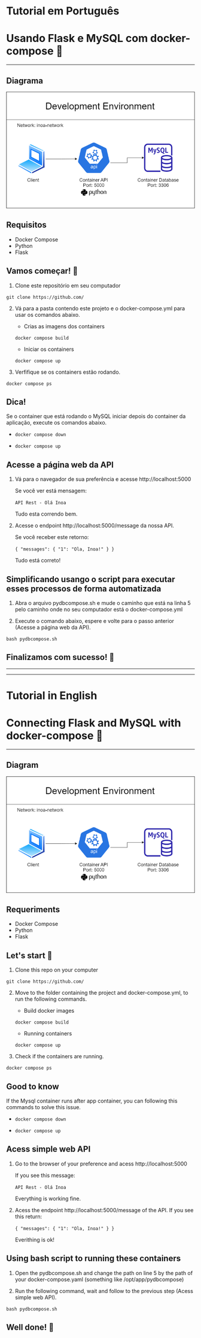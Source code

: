 # Tutorial em Português

# Usando Flask e MySQL com docker-compose :triangular_flag_on_post:    


---

## Diagrama
<img src="pydbcompose.png"/>


## Requisitos

- Docker Compose
- Python
- Flask


## Vamos começar! :loudspeaker:

1. Clone este repositório em seu computador
```
git clone https://github.com/
```

2. Vá para a pasta contendo este projeto e o docker-compose.yml para usar os comandos abaixo.

    - Crias as imagens dos containers
    ```
    docker compose build
    ```

    - Iniciar os containers
    ```
    docker compose up
    ```

3. Verfifique se os containers estão rodando.
```
docker compose ps
```

## Dica!

Se o container que está rodando o MySQL iniciar depois do container da aplicação, execute os comandos abaixo.

- 
    ```
    docker compose down
    ```

- 
    ```
    docker compose up
    ```

## Acesse a página web da API

1. Vá para o navegador de sua preferência e acesse http://localhost:5000

    Se você ver está mensagem: 
    
    `
    API Rest - Olá Inoa
    `
    
    Tudo esta correndo bem.
    
2. Acesse o endpoint http://localhost:5000/message da nossa API.
    
    Se você receber este retorno:
    
    `
    {
        "messages": {
            "1": "Ola, Inoa!"
        }
    }
    `
    
    Tudo está correto!

## Simplificando usango o script para executar esses processos de forma automatizada

1. Abra o arquivo pydbcompose.sh e mude o caminho que está na linha 5 pelo caminho onde no seu computador está o docker-compose.yml

2. Execute o comando abaixo, espere e volte para o passo anterior (Acesse a página web da API).
```
bash pydbcompose.sh
```

    
## Finalizamos com sucesso! :rocket:


---
---

# Tutorial in English

# Connecting Flask and MySQL with docker-compose :triangular_flag_on_post: 


---

## Diagram
<img src="pydbcompose.png"/>


## Requeriments

- Docker Compose
- Python
- Flask


## Let's start :loudspeaker:

1. Clone this repo on your computer
```
git clone https://github.com/
```
2. Move to the folder containing the project and docker-compose.yml, to run the following commands.

    - Build docker images
    ```
    docker compose build
    ```

    - Running containers
    ```
    docker compose up
    ```

3. Check if the containers are running.
```
docker compose ps
```

## Good to know

If the Mysql container runs after app container, you can following this commands to solve this issue.

- 
    ```
    docker compose down
    ```

- 
    ```
    docker compose up
    ```

## Acess simple web API

1. Go to the browser of your preference and acess http://localhost:5000

    If you see this message: 
    
    `
    API Rest - Olá Inoa
    `
    
    Everything is working fine.
    
2. Acess the endpoint http://localhost:5000/message of the API.
    If you see this return:
    
    `
    {
        "messages": {
            "1": "Ola, Inoa!"
        }
    }
    `
    
    Everithing is ok!

## Using bash script to running these containers

1. Open the pydbcompose.sh and change the path on line 5 by the path of your docker-compose.yaml (something like /opt/app/pydbcompose)

2. Run the following command, wait and follow to the previous step (Acess simple web API).
```
bash pydbcompose.sh
```

    
## Well done! :rocket: